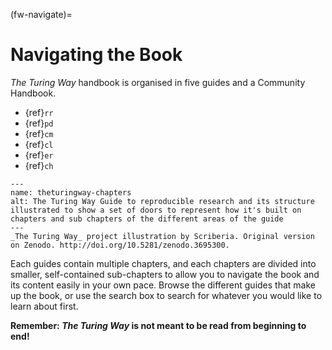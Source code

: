 (fw-navigate)=
# Navigating the Book

_The Turing Way_ handbook is organised in five guides and a Community Handbook.

* {ref}`rr`
* {ref}`pd`
* {ref}`cm`
* {ref}`cl`
* {ref}`er`
* {ref}`ch`

```{figure} ../figures/theturingway-chapters.jpg
---
name: theturingway-chapters
alt: The Turing Way Guide to reproducible research and its structure illustrated to show a set of doors to represent how it's built on chapters and sub chapters of the different areas of the guide
---
_The Turing Way_ project illustration by Scriberia. Original version on Zenodo. http://doi.org/10.5281/zenodo.3695300.
```

Each guides contain multiple chapters, and each chapters are divided into smaller, self-contained sub-chapters to allow you to navigate the book and its content easily in your own pace. 
Browse the different guides that make up the book, or use the search box to search for whatever you would like to learn about first. 

**Remember: _The Turing Way_ is not meant to be read from beginning to end!**
